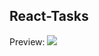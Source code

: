 ## React-Tasks

Preview:
<img src="!https://github.com/karemun/React-Tasks/assets/123043992/8c5885c5-620d-4304-a33f-0c2eadc807d5" />
